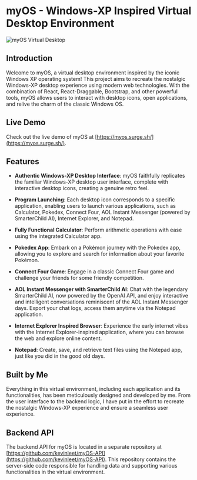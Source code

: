 # myOS - Windows-XP Inspired Virtual Desktop Environment

![myOS Virtual Desktop](https://github.com/kevinleet/myOS-client/blob/main/src/assets/readme1.png?raw=true)

## Introduction

Welcome to myOS, a virtual desktop environment inspired by the iconic Windows XP operating system! This project aims to recreate the nostalgic Windows-XP desktop experience using modern web technologies. With the combination of React, React-Draggable, Bootstrap, and other powerful tools, myOS allows users to interact with desktop icons, open applications, and relive the charm of the classic Windows OS.

## Live Demo

Check out the live demo of myOS at [https://myos.surge.sh/](https://myos.surge.sh/).

## Features

- **Authentic Windows-XP Desktop Interface**: myOS faithfully replicates the familiar Windows-XP desktop user interface, complete with interactive desktop icons, creating a genuine retro feel.

- **Program Launching**: Each desktop icon corresponds to a specific application, enabling users to launch various applications, such as Calculator, Pokedex, Connect Four, AOL Instant Messenger (powered by SmarterChild AI), Internet Explorer, and Notepad.

- **Fully Functional Calculator**: Perform arithmetic operations with ease using the integrated Calculator app.

- **Pokedex App**: Embark on a Pokémon journey with the Pokedex app, allowing you to explore and search for information about your favorite Pokémon.

- **Connect Four Game**: Engage in a classic Connect Four game and challenge your friends for some friendly competition.

- **AOL Instant Messenger with SmarterChild AI**: Chat with the legendary SmarterChild AI, now powered by the OpenAI API, and enjoy interactive and intelligent conversations reminiscent of the AOL Instant Messenger days. Export your chat logs, access them anytime via the Notepad application.

- **Internet Explorer Inspired Browser**: Experience the early internet vibes with the Internet Explorer-inspired application, where you can browse the web and explore online content.

- **Notepad**: Create, save, and retrieve text files using the Notepad app, just like you did in the good old days.

## Built by Me

Everything in this virtual environment, including each application and its functionalities, has been meticulously designed and developed by me. From the user interface to the backend logic, I have put in the effort to recreate the nostalgic Windows-XP experience and ensure a seamless user experience.

## Backend API

The backend API for myOS is located in a separate repository at [https://github.com/kevinleet/myOS-API](https://github.com/kevinleet/myOS-API). This repository contains the server-side code responsible for handling data and supporting various functionalities in the virtual environment.
